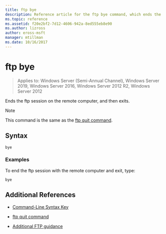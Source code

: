 ```yaml
---
title: ftp bye
description: Reference article for the ftp bye command, which ends the ftp session on the remote computer, and then exits.
ms.topic: reference
ms.assetid: f20e2bf2-7d12-4606-942a-8ed555eb8e90
ms.author: lizross
author: eross-msft
manager: mtillman
ms.date: 10/16/2017
---
```


# ftp bye

> Applies to: Windows Server (Semi-Annual Channel), Windows Server 2019, Windows Server 2016, Windows Server 2012 R2, Windows Server 2012

Ends the ftp session on the remote computer, and then exits.

> [!NOTE]
> This command is the same as the [ftp quit command](ftp-quit.md).

## Syntax

```
bye
```

### Examples

To end the ftp session with the remote computer and exit, type:

```
bye
```

## Additional References

- [Command-Line Syntax Key](command-line-syntax-key.md)

- [ftp quit command](ftp-quit.md)

- [Additional FTP guidance](/previous-versions/orphan-topics/ws.10/cc756013(v=ws.10))
